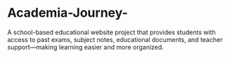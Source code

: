 # Academia-Journey-
A school-based educational website project that provides students with access to past exams, subject notes, educational documents, and teacher support—making learning easier and more organized.

